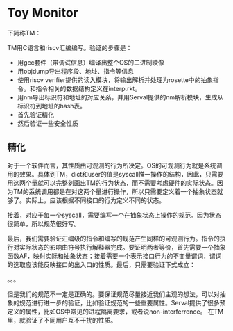# Toy Monitor

下简称TM：

TM用C语言和riscv汇编编写。验证的步骤是：

- 用gcc套件（带调试信息）编译出整个OS的二进制映像
- 用objdump导出程序段、地址、指令等信息
- 使用riscv verifier提供的读入模块，将输出解析并处理为rosette中的抽象指令。和指令相关的数据结构定义在interp.rkt。
- 用nm导出标识符和地址的对应关系，并用Serval提供的nm解析模块，生成从标识符到地址的hash表。
- 首先验证精化
- 然后验证一些安全性质

## 精化

对于一个软件而言，其性质由可观测的行为所决定。OS的可观测行为就是系统调用的效果。具体到TM，dict和user的值是syscall惟一操作的结构，因此，只需要用这两个量就可以完整刻画出TM的行为状态，而不需要考虑硬件的实际状态。因为TM的系统调用都是在对这两个量进行操作，所以只需要定义着一个抽象状态就够了。实际上，应该根据不同接口的行为定义不同的状态。

接着，对应于每一个syscall，需要编写一个在抽象状态上操作的规范。因为状态很简单，所以规范很好写。

最后，我们需要验证汇编级的指令和编写的规范产生同样的可观测行为。指令的执行对实际状态的影响由符号执行解释器完成。要证明两者等价，首先需要一个抽象函数AF，映射实际和抽象状态；接着需要一个表示接口行为的不变量谓词，谓词的选取应该能反映接口的出入口的性质。最后，只需要验证下式成立：

。。。

但是我们的规范不一定是正确的。要保证规范尽量接近我们主观的想法，可以对抽象的规范进行进一步的验证，比如验证规范的一些重要属性。Serval提供了很多预定义的属性，比如OS中常见的进程隔离要求，或者说non-interferrence。 在TM里，就验证了不同用户互不干扰的性质。